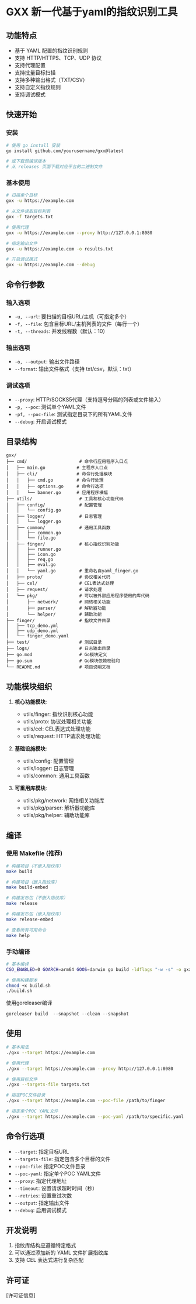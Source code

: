 # GXX 新一代基于yaml的指纹识别工具

## 功能特点

- 基于 YAML 配置的指纹识别规则
- 支持 HTTP/HTTPS、TCP、UDP 协议
- 支持代理配置
- 支持批量目标扫描
- 支持多种输出格式（TXT/CSV）
- 支持自定义指纹规则
- 支持调试模式

## 快速开始

### 安装

```bash
# 使用 go install 安装
go install github.com/yourusername/gxx@latest

# 或下载预编译版本
# 从 releases 页面下载对应平台的二进制文件
```

### 基本使用

```bash
# 扫描单个目标
gxx -u https://example.com

# 从文件读取目标列表
gxx -f targets.txt

# 使用代理
gxx -u https://example.com --proxy http://127.0.0.1:8080

# 指定输出文件
gxx -u https://example.com -o results.txt

# 开启调试模式
gxx -u https://example.com --debug
```

## 命令行参数

### 输入选项
- `-u, --url`: 要扫描的目标URL/主机（可指定多个）
- `-f, --file`: 包含目标URL/主机列表的文件（每行一个）
- `-t, --threads`: 并发线程数（默认：10）

### 输出选项
- `-o, --output`: 输出文件路径
- `--format`: 输出文件格式（支持 txt/csv，默认：txt）

### 调试选项
- `--proxy`: HTTP/SOCKS5代理（支持逗号分隔的列表或文件输入）
- `-p, --poc`: 测试单个YAML文件
- `-pf, --poc-file`: 测试指定目录下的所有YAML文件
- `--debug`: 开启调试模式

## 目录结构

```
gxx/
├── cmd/                    # 命令行应用程序入口点
│   ├── main.go            # 主程序入口点
│   ├── cli/               # 命令行处理模块
│   │   ├── cmd.go         # 命令行处理
│   │   ├── options.go     # 命令行选项
│   │   └── banner.go      # 应用程序横幅
├── utils/                  # 工具和核心功能代码
│   ├── config/             # 配置管理
│   │   └── config.go
│   ├── logger/             # 日志管理
│   │   └── logger.go
│   ├── common/             # 通用工具函数
│   │   ├── common.go
│   │   └── file.go
│   ├── finger/             # 核心指纹识别功能
│   │   ├── runner.go
│   │   ├── icon.go
│   │   ├── req.go
│   │   ├── eval.go
│   │   └── yaml.go         # 重命名自yaml_finger.go
│   ├── proto/              # 协议相关代码
│   ├── cel/                # CEL表达式处理
│   ├── request/            # 请求处理
│   └── pkg/                # 可以被外部应用程序使用的库代码
│       ├── network/        # 网络相关功能
│       ├── parser/         # 解析器功能
│       └── helper/         # 辅助功能
├── finger/                 # 指纹文件目录
│   ├── tcp_demo.yml
│   ├── udp_demo.yml
│   └── finger_demo.yaml
├── test/                   # 测试目录
├── logs/                   # 日志输出目录
├── go.mod                  # Go模块定义
├── go.sum                  # Go模块依赖校验和
└── README.md               # 项目说明文档
```

## 功能模块组织

1. **核心功能模块**:
    - utils/finger: 指纹识别核心功能
    - utils/proto: 协议处理相关功能
    - utils/cel: CEL表达式处理功能
    - utils/request: HTTP请求处理功能

2. **基础设施模块**:
    - utils/config: 配置管理
    - utils/logger: 日志管理
    - utils/common: 通用工具函数

3. **可重用库模块**:
    - utils/pkg/network: 网络相关功能库
    - utils/pkg/parser: 解析器功能库
    - utils/pkg/helper: 辅助功能库


## 编译

### 使用 Makefile (推荐)

```bash
# 构建项目（不嵌入指纹库）
make build

# 构建项目（嵌入指纹库）
make build-embed

# 构建发布包（不嵌入指纹库）
make release

# 构建发布包（嵌入指纹库）
make release-embed

# 查看所有可用命令
make help
```

### 手动编译

```bash
# 基本编译
CGO_ENABLED=0 GOARCH=arm64 GOOS=darwin go build -ldflags "-w -s" -o gxx main.go

# 使用构建脚本
chmod +x build.sh
./build.sh

```
使用goreleaser编译

```shell
goreleaser build  --snapshot --clean --snapshot
```

## 使用

```bash
# 基本用法
./gxx --target https://example.com

# 使用代理
./gxx --target https://example.com --proxy http://127.0.0.1:8080

# 使用目标文件
./gxx --targets-file targets.txt

# 指定POC文件目录
./gxx --target https://example.com --poc-file /path/to/finger

# 指定单个POC YAML文件
./gxx --target https://example.com --poc-yaml /path/to/specific.yaml
```

## 命令行选项

- `--target`: 指定目标URL
- `--targets-file`: 指定包含多个目标的文件
- `--poc-file`: 指定POC文件目录
- `--poc-yaml`: 指定单个POC YAML文件
- `--proxy`: 指定代理地址
- `--timeout`: 设置请求超时时间（秒）
- `--retries`: 设置重试次数
- `--output`: 指定输出文件
- `--debug`: 启用调试模式


## 开发说明

1. 指纹库结构应遵循特定格式
2. 可以通过添加新的 YAML 文件扩展指纹库
3. 支持 CEL 表达式进行复杂匹配

## 许可证

[许可证信息]